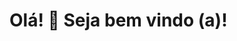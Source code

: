 
<h1 align="left">Olá! 👋
 Seja bem vindo (a)!</h1>


<!-- <h2 align="left">🗨 Sobre mim:</h2>

 - 👩‍🎓 Sou formado em Gestão Financeira.
 - 💻 Comecei a migrar para área de tecnologia esse ano (2024). 
 - 🔭 Atualmente estou focada na área de Análise de Dados. -->


<!---
SaraGRodrigues/SaraGRodrigues is a ✨ special ✨ repository because its `README.md` (this file) appears on your GitHub profile.
You can click the Preview link to take a look at your changes.
--->

